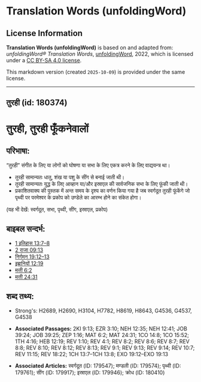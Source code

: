 # Translation Words (unfoldingWord)

## License Information

**Translation Words (unfoldingWord)** is based on and adapted from: _unfoldingWord® Translation Words_, [unfoldingWord](https://unfoldingword.org/utw), 2022, which is licensed under a [CC BY-SA 4.0 license](https://creativecommons.org/licenses/by-sa/4.0/legalcode.en).

This markdown version (created `2025-10-09`) is provided under the same license.



--------------------------------

## तुरही (id: 180374)

तुरही, तुरही फूँकनेवालों
========================

परिभाषा:
--------

“तुरही” संगीत के लिए या लोगों को घोषणा या सभा के लिए एकत्र करने के लिए वाद्ययन्त्र था।

* तुरही सामान्यतः धातु, शंख या पशु के सींग से बनाई जाती थी।
* तुरही सामान्यतः युद्ध के लिए आव्हान या/और इस्राएल की सार्वजनिक सभा के लिए फूंकी जाती थी।
* प्रकाशितवाक्य की पुस्तक में अन्त समय के दृश्य का वर्णन किया गया है जब स्वर्गदूत तुरही फूंकेंगे जो पृथ्वी पर परमेश्वर के प्रकोप को उण्डेले का आरम्भ होने का संकेत होगा।

(यह भी देखें: स्वर्गदूत, सभा, पृथ्वी, सींग, इस्राएल, प्रकोप)

बाइबल सन्दर्भ:
--------------

* [1 इतिहास 13:7–8](https://ref.ly/1Chr0:0)
* [2 राजा 09:13](https://ref.ly/2Kgs0:0)
* [निर्गमन 19:12–13](https://ref.ly/Exod19:12-Exod19:13)
* [इब्रानियों 12:19](https://ref.ly/Heb12:19)
* [मत्ती 6:2](https://ref.ly/Matt6:2)
* [मत्ती 24:31](https://ref.ly/Matt24:31)

शब्द तथ्य:
----------

* Strong's: H2689, H2690, H3104, H7782, H8619, H8643, G4536, G4537, G4538

* **Associated Passages:** 2KI 9:13; EZR 3:10; NEH 12:35; NEH 12:41; JOB 39:24; JOB 39:25; ZEP 1:16; MAT 6:2; MAT 24:31; 1CO 14:8; 1CO 15:52; 1TH 4:16; HEB 12:19; REV 1:10; REV 4:1; REV 8:2; REV 8:6; REV 8:7; REV 8:8; REV 8:10; REV 8:12; REV 8:13; REV 9:1; REV 9:13; REV 9:14; REV 10:7; REV 11:15; REV 18:22; 1CH 13:7–1CH 13:8; EXO 19:12–EXO 19:13
* **Associated Articles:** स्वर्गदूत (ID: 179547); मण्डली (ID: 179574); पृथ्वी (ID: 179761); सींग (ID: 179917); इस्राएल (ID: 179946); क्रोध (ID: 180410)

